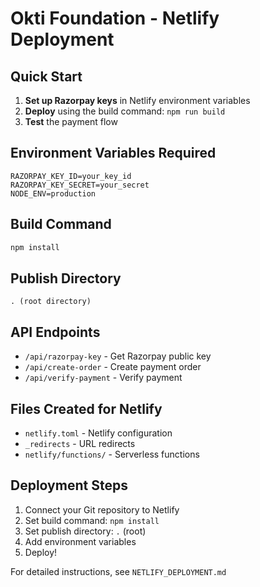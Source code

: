 # Okti Foundation - Netlify Deployment

## Quick Start

1. **Set up Razorpay keys** in Netlify environment variables
2. **Deploy** using the build command: `npm run build`
3. **Test** the payment flow

## Environment Variables Required

```
RAZORPAY_KEY_ID=your_key_id
RAZORPAY_KEY_SECRET=your_secret
NODE_ENV=production
```

## Build Command

```bash
npm install
```

## Publish Directory

```
. (root directory)
```

## API Endpoints

- `/api/razorpay-key` - Get Razorpay public key
- `/api/create-order` - Create payment order
- `/api/verify-payment` - Verify payment

## Files Created for Netlify

- `netlify.toml` - Netlify configuration
- `_redirects` - URL redirects
- `netlify/functions/` - Serverless functions

## Deployment Steps

1. Connect your Git repository to Netlify
2. Set build command: `npm install`
3. Set publish directory: `.` (root)
4. Add environment variables
5. Deploy!

For detailed instructions, see `NETLIFY_DEPLOYMENT.md`

